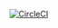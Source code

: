 [![CircleCI](https://circleci.com/gh/gitsah/reminder_app.svg?style=svg)](https://circleci.com/gh/gitsah/reminder_app)
